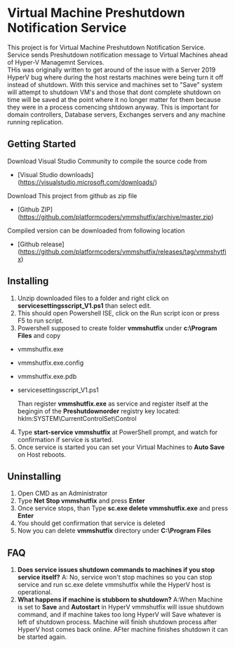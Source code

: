 # Virtual Machine Preshutdown Notification Service
This project is for Virtual Machine Preshutdown Notification Service.  Service sends Preshutdown notification message to Virtual Machines ahead of Hyper-V Managemnt Services.  
THis was originally written to get around of the issue with a Server 2019 HyperV bug where during the host restarts machines were being turn it off instead of shutdown. With this service and machines set to "Save" system will attempt to shutdown VM's and those that dont complete shutdown on time will be saved at the point where it no longer matter for them because they were in a process comencing shtdown anyway. This is important for domain controllers, Database servers, Exchanges servers and any machine running replication. 

## Getting Started
Download Visual Studio Community to compile the source code from 
* [Visual Studio downloads] (https://visualstudio.microsoft.com/downloads/)

Download This project from github as zip file 
* [Github ZIP] (https://github.com/platformcoders/vmmshutfix/archive/master.zip)

Compiled version can be downloaded from following location
* [Github release] (https://github.com/platformcoders/vmmshutfix/releases/tag/vmmshytfix)

## Installing
1. Unzip downloaded files to a folder and right click on **servicesettingsscript_V1.ps1**  than select edit. 
2. This should open Powershell ISE, click on the Run script icon or press F5 to run script. 
3. Powershell supposed to create folder **vmmshutfix** under **c:\Program Files** and copy 
* vmmshutfix.exe
* vmmshutfix.exe.config
* vmmshutfix.exe.pdb
* servicesettingsscript_V1.ps1

    Than register **vmmshutfix.exe** as service and register itself at the begingin of the **Preshutdownorder** registry key located:
hklm:SYSTEM\CurrentControlSet\Control

4. Type **start-service vmmshutfix** at PowerShell prompt, and watch for confirmation if service is started.
5. Once service is started you can set your Virtual Machines to **Auto Save** on Host reboots. 


## Uninstalling 
1. Open CMD as an Administrator
2. Type **Net Stop vmmshutfix** and press **Enter**
3. Once service stops, than Type **sc.exe delete vmmshutfix.exe** and press **Enter**
4. You should get confirmation that service is deleted 
5. Now you can delete **vmmshutfix** directory under **C:\Program Files**

## FAQ
1. **Does service issues shutdown commands to machines if you stop service itself?**
A: No, service won't stop machines so you can stop service and run sc.exe delete vmmshutfix while the HyperV host is operational.
2. **What happens if machine is stubborn to shutdown?**
A:When Machine is set to **Save** and **Autostart** in HyperV vmmshutfix will issue shutdown command, and if machine takes too long HyperV will Save whatever is left of shutdown process. Machine will finish shutdown process after HyperV host comes back online.  AFter machine finishes shutdown it can be started again.
